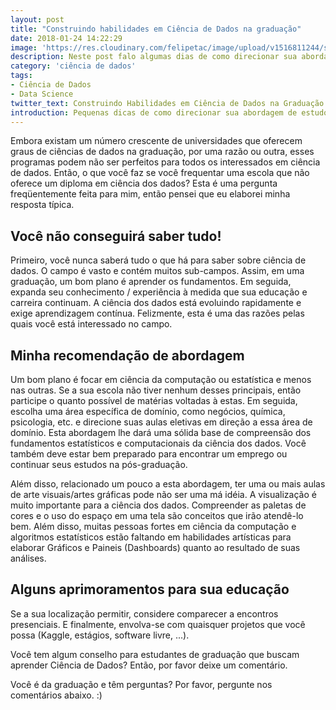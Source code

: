 ```yaml
---
layout: post
title: "Construindo habilidades em Ciência de Dados na graduação"
date: 2018-01-24 14:22:29
image: 'https://res.cloudinary.com/felipetac/image/upload/v1516811244/study-data-science_mak174.png'
description: Neste post falo algumas dias de como direcionar sua abordagem de estudos para Ciência de Dados já na graduação.
category: 'ciência de dados'
tags:
- Ciência de Dados
- Data Science
twitter_text: Construindo Habilidades em Ciência de Dados na Graduação
introduction: Pequenas dicas de como direcionar sua abordagem de estudos para Ciência de Dados já na graduação.
---
```


Embora existam um número crescente de universidades que oferecem graus de ciências de dados na graduação, por uma razão ou outra, esses programas podem não ser perfeitos para todos os interessados ​​em ciência de dados. Então, o que você faz se você frequentar uma escola que não oferece um diploma em ciência dos dados? Esta é uma pergunta freqüentemente feita para mim, então pensei que eu elaborei minha resposta típica.

## Você não conseguirá saber tudo!

Primeiro, você nunca saberá tudo o que há para saber sobre ciência de dados. O campo é vasto e contém muitos sub-campos. Assim, em uma graduação, um bom plano é aprender os fundamentos. Em seguida, expanda seu conhecimento / experiência à medida que sua educação e carreira continuam. A ciência dos dados está evoluindo rapidamente e exige aprendizagem contínua. Felizmente, esta é uma das razões pelas quais você está interessado no campo.

## Minha recomendação de abordagem

Um bom plano é focar em ciência da computação ou estatística e menos nas outras. Se a sua escola não tiver nenhum desses principais, então participe o quanto possível de matérias voltadas à estas. Em seguida, escolha uma área específica de domínio, como negócios, química, psicologia, etc. e direcione suas aulas eletivas em direção a essa área de domínio. Esta abordagem lhe dará uma sólida base de compreensão dos fundamentos estatísticos e computacionais da ciência dos dados. Você também deve estar bem preparado para encontrar um emprego ou continuar seus estudos na pós-graduação.

Além disso, relacionado um pouco a esta abordagem, ter uma ou mais aulas de arte visuais/artes gráficas pode não ser uma má idéia. A visualização é muito importante para a ciência dos dados. Compreender as paletas de cores e o uso do espaço em uma tela são conceitos que irão atendê-lo bem. Além disso, muitas pessoas fortes em ciência da computação e algoritmos estatísticos estão faltando em habilidades artísticas para elaborar Gráficos e Paineis (Dashboards) quanto ao resultado de suas análises.

## Alguns aprimoramentos para sua educação

Se a sua localização permitir, considere comparecer a encontros presenciais. E finalmente, envolva-se com quaisquer projetos que você possa (Kaggle, estágios, software livre, ...).

Você tem algum conselho para estudantes de graduação que buscam aprender Ciência de Dados? Então, por favor deixe um comentário.

Você é da graduação e têm perguntas? Por favor, pergunte nos comentários abaixo. :)
